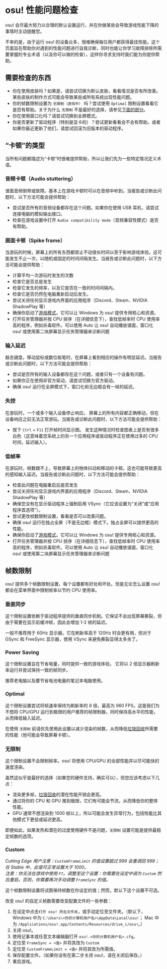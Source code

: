# osu! 性能问题检查

osu! 会尽最大努力以合理的默认设置运行，并在你做某些会导致游戏性能下降的事情时主动提醒您。

不幸的是，由于运行 osu! 的设备众多，很难确保每位用户都获得最佳性能。这个页面旨在帮助你对遇到的性能问题进行自我诊断，同时也能让你学习故障排除所需要掌握的专业术语（以及你可以做的检查），这样你寻求支持时我们能为你提供帮助。

## 需要检查的东西

- 你在使用皮肤吗？如果是，请尝试切换为默认皮肤，看看情况是否有所改善。某些皮肤的制作方式可能会导致某些或所有系统出现性能问题。
- 你的帧数限制设置为 `无限制（游戏中）` 吗？尝试使用 `Optimal` 限制设置看看它是否有帮助。关于为什么 `无限制` 不是最好的选择，请参见[下面的部分](#无限制)。
- 你在使用窗口化吗？请尝试切换到全屏模式。
- 你是否更新了驱动程序（特别是显卡的）？尝试更新看看会不会有帮助。或者如果你最近更新了他们，请尝试回滚为旧版本的驱动程序。

## “卡顿”的类型

当所有问题都描述为“卡顿”时很难提供帮助，所以让我们先为一些特定情况定义术语。

### 音频卡顿（Audio stuttering）

谱面音频倒带或故障。基本上在游戏卡顿时可以在音频中听到。当报告或诊断此问题时，以下方法可能会提供帮助：

- 尝试是否所有的音频设备都存在这个问题。如果你在使用 USB 耳机，请尝试连接电脑的模拟输出接口。
- 检查在游戏设置中打开 `Audio compatibility mode`（音频兼容性模式）是否有帮助。

### 画面卡顿（Spike frame）

当游玩的时候，屏幕上的所有东西都禁止不动很长时间以至于影响游戏体验。这可能发生不止一次，以随机或固定的时间间隔发生。当报告或诊断此问题时，以下方法可能会提供帮助：

- 计算平均一次游玩时发生的次数
- 检查它是否总是发生
- 检查它发生的频率，以及它是否在一致的时间间隔内。
- 检查它是否仍然在电脑重新启动后发生。
- 尝试关闭任何显示游戏内界面的应用程序（Discord、Steam、NVIDIA ShadowPlay 等）
- 确保你启动了[游戏模式](https://support.xbox.com/zh-CN/help/games-apps/game-setup-and-play/use-game-mode-gaming-on-pc)<!-- Note for maintainer: Here we replace the link to Xbox support article, it basically has the same info as the original one.-->。它可以让 Windows 为 osu! 提供专用核心和资源。
- 打开任务管理器并按 CPU 排序（在详细信息下），查找低帧率时 CPU 使用率高的程序，例如杀毒软件。可以使用 Auto 让 osu! 自动播放谱面，窗口化 osu! 或使用第二块屏幕显示任务管理器来诊断问题

### 输入延迟

敲击键盘，移动鼠标或数位板笔时，在屏幕上看到相应的操作有明显延迟。当报告或诊断此问题时，以下方法可能会提供帮助：

- 尝试是否所有的输入设备都存在这个问题，或者只有一个设备有问题。
- 如果你正在使用非官方驱动，请尝试切换为官方驱动。
- 确保 osu! 运行在全屏模式下，窗口化和无边框会有一帧的延迟。

### 失控

在游玩时，一个或多个输入设备停止响应。 屏幕上的所有内容都正确移动，但在设备响应之前无法正常游玩。当报告或诊断此问题时，以下方法可能会提供帮助：

- 按下 `Ctrl` + `F11` 打开帧时间显示图。 发生这种情况时检查图表上是否有很多白色（这意味着您系统上的另一个应用程序或驱动程序正在使用过多的 CPU 时间，延迟输入）。

### 低帧率

在游玩时，帧数跟不上，导致屏幕上的物体抖动和移动的卡顿。这也可能导致更高的感知输入延迟。当报告或诊断此问题时，以下方法可能会提供帮助：

- 检查此问题在电脑重启后是否发生
- 尝试关闭任何显示游戏内界面的应用程序（Discord、Steam、NVIDIA ShadowPlay 等）
- 确保您没有在显示驱动程序上强制启用 VSync（它应该设置为“关闭”或“应用程序首选项”）。
- 尝试更改帧数限制设置，看看是否可以改善问题。
- 确保 osu! 运行在独占全屏（不是无边框）模式下。独占全屏可以提供更高的性能。
- 确保你启动了[游戏模式](https://support.xbox.com/zh-CN/help/games-apps/game-setup-and-play/use-game-mode-gaming-on-pc)<!-- Note for maintainer: ditto. -->。它可以让 Windows 为 osu! 提供专用核心和资源。
- 打开任务管理器并按 CPU 排序（在详细信息下），查找低帧率时 CPU 使用率高的程序，例如杀毒软件。可以使用 Auto 让 osu! 自动播放谱面，窗口化 osu! 或使用第二块屏幕显示任务管理器来诊断问题

## 帧数限制

osu! 提供多个帧数限制设置，每个设置都有好处和坏处。但是无论怎么设置 osu! 都会在菜单界面中限制帧率以节约 CPU 使用率。

### 垂直同步

这个限制设置依赖于驱动程序提供的垂直同步机制。它保证不会出现屏幕撕裂，但由于需要在显示前缓冲帧，因此会增加 1-2 帧的延迟。

一般不推荐用于 60Hz 显示器。它在刷新率高于 120Hz 时会更有用，但对于 GSync 和 FreeSync 显示器，使用 VSync 来避免撕裂显得太多余了。

### Power Saving<!--because this word was not translated in-game, so keep-->

这个限制设置旨在节省电量，同时提供一致的游戏体验。 它将以 2 倍显示器刷新率运行并尝试保持一致的帧同步<!--frame pacing是啥啊-->。

推荐老电脑以及要节省电池电量的笔记本电脑使用。

### Optimal

这个限制设置尝试将帧速率保持为刷新率的 8 倍，最高为 960 FPS。这是我们为不想将 CPU/GPU 运行到极限的用户推荐的帧限制器，同时保持高水平的性能，从而降低输入延迟。

在使用 `无限制` 前请优先使用此设置以减少渲染的帧数，从而降低[垃圾回收](https://zh.wikipedia.org/wiki/%E5%9E%83%E5%9C%BE%E5%9B%9E%E6%94%B6_(%E8%A8%88%E7%AE%97%E6%A9%9F%E7%A7%91%E5%AD%B8))所需要的性能（他可能会导致屏幕卡顿）。

### 无限制

这个限制设置不会限制帧率。osu! 将使用 CPU/GPU 的全部性能并以尽可能快的速度渲染。

虽然这似乎是最好的选择（如果您的硬件支持，确实可以），但您应该考虑以下几点：

- 渲染更多帧，[垃圾回收](https://zh.wikipedia.org/wiki/%E5%9E%83%E5%9C%BE%E5%9B%9E%E6%94%B6_(%E8%A8%88%E7%AE%97%E6%A9%9F%E7%A7%91%E5%AD%B8))的潜在性能开销会更高。
- 通过将你的 CPU 和 GPU 推到极限，它们有可能会节流，从而降低你的整体性能。
- GPU 通常不想渲染到 1000 帧以上，所以可能会发生异常行为，包括性能比其他模式下更低或延迟更高。

即便如此，如果发热和潜在的过度使用硬件不是问题，`无限制` 设置可能是提供最稳定帧数的选项。

### Custom

*Cutting Edge 用户注意：`CustomFrameLimit` 的值设置超过 999 会重调回 999；在 Stable 中，此值可正常设置大于 1000。*\
*注意：你无法在游戏中使用 `F7`。调整至这个设置：你需要在设定中调为 `Custom` 然后重启。否则，你需要再次手动调整 `FrameSync` 的值。*

这个帧数限制设置将试图保持帧数在你设定的值；然而，默认下这个设置不可选。

改变 osu! 的自定义帧数需要改变配置文件的一些参数：

1. 在设定中点击`打开 osu! 所在文件夹`，或手动定位至文件夹。（默认下，Windows 中为 `C:\Users\<你的计算机用户名>\AppData\Local\osu!`<!--can it use %userprofile%\Appdata\Local\osu!-->； Mac 中为 `/Applications/osu!.app/Contents/Resources/drive_c/osu!`。）
2. 关闭 osu!。
3. 使用记事本或任意文本编辑器打开 `osu!.<你的计算机用户名>.cfg`。
4. 定位至 `FrameSync = <值>` 并将其改为 `Custom`
5. 定位至 `CustomFrameLimit = <值>` 并将其改为所需值。
6. 保存配置文件。（如果你没有在第二步关闭 osu!，请在关闭后保存。）
7. 重启游戏。
